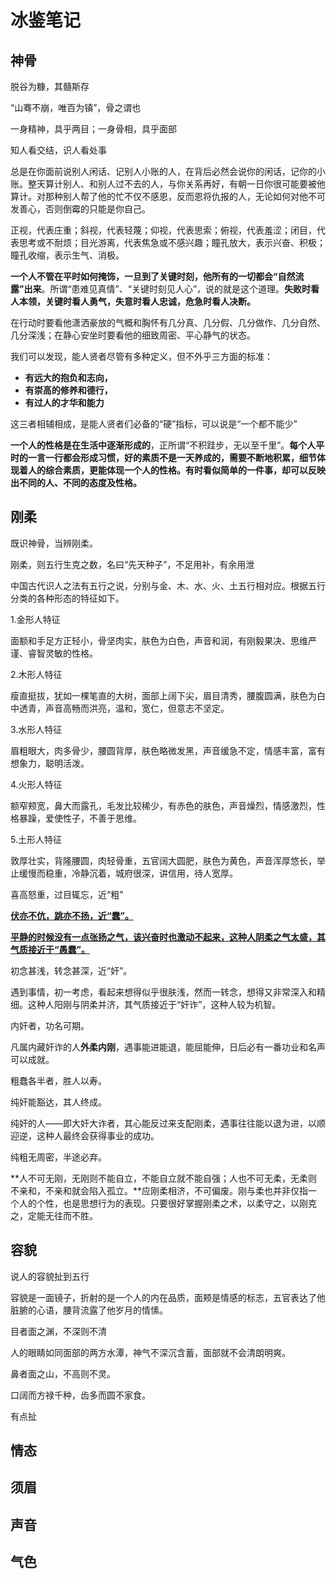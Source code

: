 # 冰鉴笔记



## 神骨

脱谷为糠，其髓斯存

“山骞不崩，唯百为镇”，骨之谓也

一身精神，具乎两目；一身骨相，具乎面部

知人看交结，识人看处事

总是在你面前说别人闲话、记别人小账的人，在背后必然会说你的闲话，记你的小账。整天算计别人、和别人过不去的人，与你关系再好，有朝一日你很可能要被他算计。对那种别人帮了他的忙不仅不感恩，反而恩将仇报的人，无论如何对他不可发善心，否则倒霉的只能是你自己。

正视，代表庄重；斜视，代表轻蔑；仰视，代表思索；俯视，代表羞涩；闭目，代表思考或不耐烦；目光游离，代表焦急或不感兴趣；瞳孔放大，表示兴奋、积极；瞳孔收缩，表示生气、消极。

**一个人不管在平时如何掩饰，一旦到了关键时刻，他所有的一切都会“自然流露”出来**。所谓“患难见真情”、“关键时刻见人心”，说的就是这个道理。**失败时看人本领，关键时看人勇气，失意时看人忠诚，危急时看人决断。**

在行动时要看他潇洒豪放的气概和胸怀有几分真、几分假、几分做作、几分自然、几分深浅；在静心安坐时要看他的细致周密、平心静气的状态。

我们可以发现，能人贤者尽管有多种定义，但不外乎三方面的标准：

- **有远大的抱负和志向，**
- **有崇高的修养和德行，**
- **有过人的才华和能力**

这三者相辅相成，是能人贤者们必备的“硬”指标，可以说是“一个都不能少”

**一个人的性格是在生活中逐渐形成的**，正所谓“不积跬步，无以至千里”。**每个人平时的一言一行都会形成习惯，好的素质不是一天养成的，需要不断地积累，细节体现着人的综合素质，更能体现一个人的性格。有时看似简单的一件事，却可以反映出不同的人、不同的态度及性格。**



## 刚柔

既识神骨，当辨刚柔。

刚柔，则五行生克之数，名曰“先天种子”，不足用补，有余用泄



中国古代识人之法有五行之说，分别与金、木、水、火、土五行相对应。根据五行分类的各种形态的特征如下。

1.金形人特征

面额和手足方正轻小，骨坚肉实，肤色为白色，声音和润，有刚毅果决、思维严谨、睿智灵敏的性格。

2.木形人特征

瘦直挺拔，犹如一棵笔直的大树，面部上阔下尖，眉目清秀，腰腹圆满，肤色为白中透青，声音高畅而洪亮，温和，宽仁，但意志不坚定。

3.水形人特征

眉粗眼大，肉多骨少，腰圆背厚，肤色略微发黑，声音缓急不定，情感丰富，富有想象力，聪明活泼。

4.火形人特征

额窄颊宽，鼻大而露孔，毛发比较稀少，有赤色的肤色，声音燥烈，情感激烈，性格暴躁，爱使性子，不善于思维。

5.土形人特征

敦厚壮实，背隆腰圆，肉轻骨重，五官阔大圆肥，肤色为黄色，声音浑厚悠长，举止缓慢而稳重，冷静沉着，城府很深，讲信用，待人宽厚。



喜高怒重，过目辄忘，近“粗”



<u>**伏亦不伉，跳亦不扬，近“蠢”。**</u>

<u>**平静的时候没有一点张扬之气，该兴奋时也激动不起来，这种人阴柔之气太盛，其气质接近于“愚蠢”。**</u>



初念甚浅，转念甚深，近“奸”。

遇到事情，初一考虑，看起来想得似乎很肤浅，然而一转念，想得又非常深入和精细。这种人阳刚与阴柔并济，其气质接近于“奸诈”，这种人较为机智。



内奸者，功名可期。

凡属内藏奸诈的人**外柔内刚**，遇事能进能退，能屈能伸，日后必有一番功业和名声可以成就。



粗蠢各半者，胜人以寿。

纯奸能豁达，其人终成。

纯奸的人——即大奸大诈者，其心能反过来支配刚柔，遇事往往能以退为进，以顺迎逆，这种人最终会获得事业的成功。

纯粗无周密，半途必弃。



**人不可无刚，无刚则不能自立，不能自立就不能自强；人也不可无柔，无柔则不亲和，不亲和就会陷入孤立。**应刚柔相济，不可偏废。刚与柔也并非仅指一个人的个性，也是思想行为的表现。只要很好掌握刚柔之术，以柔守之，以刚克之，定能无往而不胜。



## 容貌

说人的容貌扯到五行

容貌是一面镜子，折射的是一个人的内在品质，面颊是情感的标志，五官表达了他脏腑的心语，腰背流露了他岁月的情愫。



目者面之渊，不深则不清

人的眼睛如同面部的两方水潭，神气不深沉含蓄，面部就不会清朗明爽。

鼻者面之山，不高则不灵。

口阔而方禄千种，齿多而圆不家食。



有点扯



## 情态



## 须眉



## 声音



## 气色









